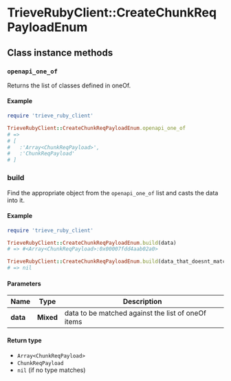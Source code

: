 # TrieveRubyClient::CreateChunkReqPayloadEnum

## Class instance methods

### `openapi_one_of`

Returns the list of classes defined in oneOf.

#### Example

```ruby
require 'trieve_ruby_client'

TrieveRubyClient::CreateChunkReqPayloadEnum.openapi_one_of
# =>
# [
#   :'Array<ChunkReqPayload>',
#   :'ChunkReqPayload'
# ]
```

### build

Find the appropriate object from the `openapi_one_of` list and casts the data into it.

#### Example

```ruby
require 'trieve_ruby_client'

TrieveRubyClient::CreateChunkReqPayloadEnum.build(data)
# => #<Array<ChunkReqPayload>:0x00007fdd4aab02a0>

TrieveRubyClient::CreateChunkReqPayloadEnum.build(data_that_doesnt_match)
# => nil
```

#### Parameters

| Name | Type | Description |
| ---- | ---- | ----------- |
| **data** | **Mixed** | data to be matched against the list of oneOf items |

#### Return type

- `Array<ChunkReqPayload>`
- `ChunkReqPayload`
- `nil` (if no type matches)

